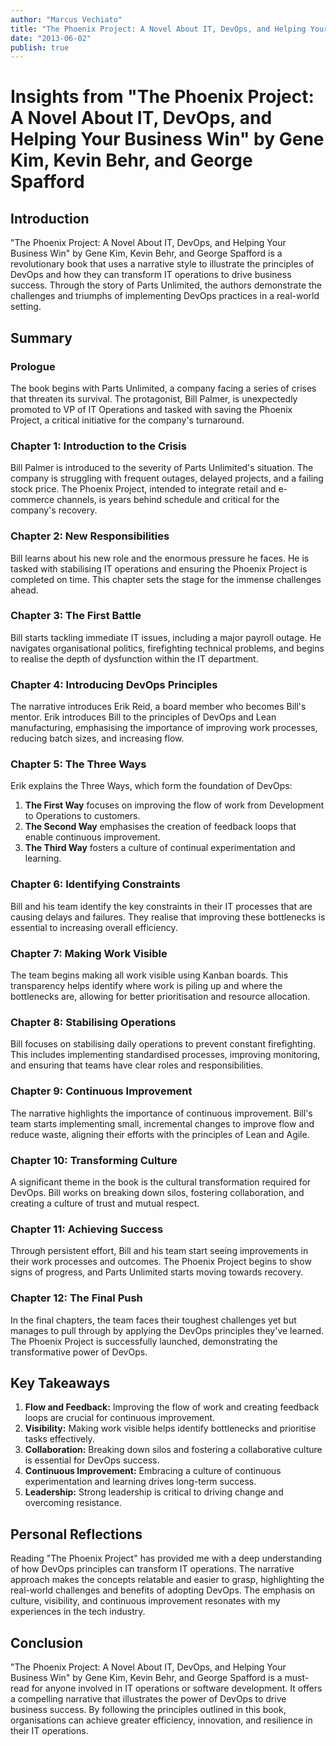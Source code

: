 ```yaml
---
author: "Marcus Vechiato"
title: "The Phoenix Project: A Novel About IT, DevOps, and Helping Your Business Win"
date: "2013-06-02"
publish: true
--- 
```

# Insights from "The Phoenix Project: A Novel About IT, DevOps, and Helping Your Business Win" by Gene Kim, Kevin Behr, and George Spafford

## Introduction

"The Phoenix Project: A Novel About IT, DevOps, and Helping Your Business Win" by Gene Kim, Kevin Behr, and George Spafford is a revolutionary book that uses a narrative style to illustrate the principles of DevOps and how they can transform IT operations to drive business success. Through the story of Parts Unlimited, the authors demonstrate the challenges and triumphs of implementing DevOps practices in a real-world setting.

## Summary

### Prologue

The book begins with Parts Unlimited, a company facing a series of crises that threaten its survival. The protagonist, Bill Palmer, is unexpectedly promoted to VP of IT Operations and tasked with saving the Phoenix Project, a critical initiative for the company's turnaround.

### Chapter 1: Introduction to the Crisis

Bill Palmer is introduced to the severity of Parts Unlimited's situation. The company is struggling with frequent outages, delayed projects, and a failing stock price. The Phoenix Project, intended to integrate retail and e-commerce channels, is years behind schedule and critical for the company's recovery.

### Chapter 2: New Responsibilities

Bill learns about his new role and the enormous pressure he faces. He is tasked with stabilising IT operations and ensuring the Phoenix Project is completed on time. This chapter sets the stage for the immense challenges ahead.

### Chapter 3: The First Battle

Bill starts tackling immediate IT issues, including a major payroll outage. He navigates organisational politics, firefighting technical problems, and begins to realise the depth of dysfunction within the IT department.

### Chapter 4: Introducing DevOps Principles

The narrative introduces Erik Reid, a board member who becomes Bill's mentor. Erik introduces Bill to the principles of DevOps and Lean manufacturing, emphasising the importance of improving work processes, reducing batch sizes, and increasing flow.

### Chapter 5: The Three Ways

Erik explains the Three Ways, which form the foundation of DevOps:

1. **The First Way** focuses on improving the flow of work from Development to Operations to customers.
2. **The Second Way** emphasises the creation of feedback loops that enable continuous improvement.
3. **The Third Way** fosters a culture of continual experimentation and learning.

### Chapter 6: Identifying Constraints

Bill and his team identify the key constraints in their IT processes that are causing delays and failures. They realise that improving these bottlenecks is essential to increasing overall efficiency.

### Chapter 7: Making Work Visible

The team begins making all work visible using Kanban boards. This transparency helps identify where work is piling up and where the bottlenecks are, allowing for better prioritisation and resource allocation.

### Chapter 8: Stabilising Operations

Bill focuses on stabilising daily operations to prevent constant firefighting. This includes implementing standardised processes, improving monitoring, and ensuring that teams have clear roles and responsibilities.

### Chapter 9: Continuous Improvement

The narrative highlights the importance of continuous improvement. Bill's team starts implementing small, incremental changes to improve flow and reduce waste, aligning their efforts with the principles of Lean and Agile.

### Chapter 10: Transforming Culture

A significant theme in the book is the cultural transformation required for DevOps. Bill works on breaking down silos, fostering collaboration, and creating a culture of trust and mutual respect.

### Chapter 11: Achieving Success

Through persistent effort, Bill and his team start seeing improvements in their work processes and outcomes. The Phoenix Project begins to show signs of progress, and Parts Unlimited starts moving towards recovery.

### Chapter 12: The Final Push

In the final chapters, the team faces their toughest challenges yet but manages to pull through by applying the DevOps principles they've learned. The Phoenix Project is successfully launched, demonstrating the transformative power of DevOps.

## Key Takeaways

1. **Flow and Feedback:** Improving the flow of work and creating feedback loops are crucial for continuous improvement.
2. **Visibility:** Making work visible helps identify bottlenecks and prioritise tasks effectively.
3. **Collaboration:** Breaking down silos and fostering a collaborative culture is essential for DevOps success.
4. **Continuous Improvement:** Embracing a culture of continuous experimentation and learning drives long-term success.
5. **Leadership:** Strong leadership is critical to driving change and overcoming resistance.

## Personal Reflections

Reading "The Phoenix Project" has provided me with a deep understanding of how DevOps principles can transform IT operations. The narrative approach makes the concepts relatable and easier to grasp, highlighting the real-world challenges and benefits of adopting DevOps. The emphasis on culture, visibility, and continuous improvement resonates with my experiences in the tech industry.

## Conclusion

"The Phoenix Project: A Novel About IT, DevOps, and Helping Your Business Win" by Gene Kim, Kevin Behr, and George Spafford is a must-read for anyone involved in IT operations or software development. It offers a compelling narrative that illustrates the power of DevOps to drive business success. By following the principles outlined in this book, organisations can achieve greater efficiency, innovation, and resilience in their IT operations.

